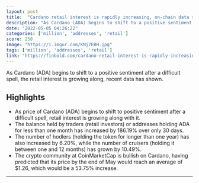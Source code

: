 ```yaml
---
layout: post
title:  "Cardano retail interest is rapidly increasing, on-chain data shows"
description: "As Cardano (ADA) begins to shift to a positive sentiment after a difficult spell, the retail interest is growing along, recent data has shown."
date: "2022-05-05 04:26:22"
categories: ['million', 'addresses', 'retail']
score: 258
image: "https://i.imgur.com/KNj7EBH.jpg"
tags: ['million', 'addresses', 'retail']
link: "https://finbold.com/cardano-retail-interest-is-rapidly-increasing-on-chain-data-shows/"
---
```


As Cardano (ADA) begins to shift to a positive sentiment after a difficult spell, the retail interest is growing along, recent data has shown.

## Highlights

- As price of Cardano (ADA) begins to shift to positive sentiment after a difficult spell, retail interest is growing along with it.
- The balance held by traders (retail investors) or addresses holding ADA for less than one month has increased by 186.19% over only 30 days.
- The number of hodlers (holding the token for longer than one year) has also increased by 6.20%, while the number of cruisers (holding it between one and 12 months) has grown by 10.49%.
- The crypto community at CoinMarketCap is bullish on Cardano, having predicted that its price by the end of May would reach an average of $1.26, which would be a 53.75% increase.

---
